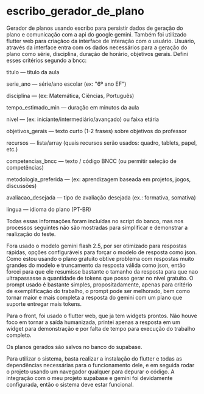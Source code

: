 # escribo_gerador_de_plano

Gerador de planos usando escribo para persistir dados de geração do plano e comunicação com a api do google gemini.
Também foi utilizado flutter web para criaçãoo da interface de interação com o usuário.
Usuário, através da interface entra com os dados necessários para a geração do plano como série, disciplina, duração de horário, objetivos gerais. Defini esses critérios segundo a bncc:

titulo — título da aula

serie_ano — série/ano escolar (ex: "6º ano EF")

disciplina — (ex: Matemática, Ciências, Português)

tempo_estimado_min — duração em minutos da aula

nivel — (ex: iniciante/intermediário/avançado) ou faixa etária

objetivos_gerais — texto curto (1-2 frases) sobre objetivos do professor

recursos — lista/array (quais recursos serão usados: quadro, tablets, papel, etc.)

competencias_bncc — texto / código BNCC (ou permitir seleção de competências)

metodologia_preferida — (ex: aprendizagem baseada em projetos, jogos, discussões)

avaliacao_desejada — tipo de avaliação desejada (ex.: formativa, somativa)

lingua — idioma do plano (PT-BR)

Todas essas informações foram incluídas no script do banco, mas nos processos seguintes não são mostradas para simplificar e demonstrar a realização do teste.

Fora usado o modelo gemini flash 2.5, por ser otimizado para respostas rápidas, opções configuráveis para forçar o modelo de resposta como json.
Como estou usando o plano gratuito obtive problema com respostas muito grandes do modelo e truncamento da resposta válida como json, então forcei para que ele resumisse bastante o tamanho da resposta para que nao ultrapassasse a quantidade de tokens que posso gerar no nível gratuito.
O prompt usado é bastante simples, propositadamente, apenas para critério de exemplificação do trabalho, o prompt pode ser melhorado, bem como tornar maior e mais completa a resposta do gemini com um plano que suporte entregar mais tokens.


Para o front, foi usado o flutter web, que ja tem widgets prontos. Não houve foco em tornar a saída humanizada, printei apenas a resposta em um widget para demonstração e por falta de tempo para execução do trabalho completo.

Os planos gerados são salvos no banco do supabase.

Para utilizar o sistema, basta realizar a instalação do flutter e todas as dependências necessárias para o funcionamento dele, e em seguida rodar o projeto usando um navegador qualquer para depurar o código. A integração com o meu projeto supabase e gemini foi devidamente configurada, então o sistema deve estar funcional.
